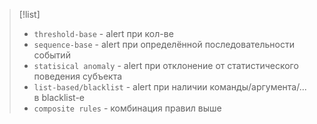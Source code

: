 
> [!list] 
> - `threshold-base` - alert при кол-ве
> - `sequence-base` - alert при определённой последовательности событий
> - `statisical anomaly` - alert при отклонение от статистического поведения субъекта
> - `list-based/blacklist` - alert при наличии команды/аргумента/... в blacklist-е
> - `composite rules` - комбинация правил выше

